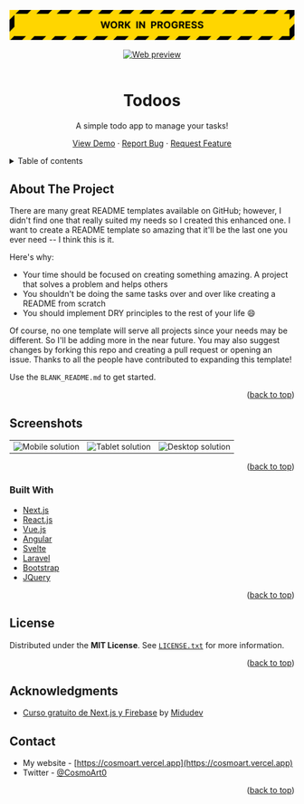<div id="top"></div>

![Work in progress](./readme/wip.svg)

<div align="center">
	<a href="https://demo.vercel.app">
		<img src="https://picsum.photos/1000/200" alt="Web preview" />
	</a>

<br/>
<br />

  # Todoos

  A simple todo app to manage your tasks!

  <a href="https://demo.vercel.app">View Demo</a>
  ·
  <a href="https://github.com/cosmoart/repo/issues">Report Bug</a>
  ·
  <a href="https://github.com/cosmoart/repo/issues">Request Feature</a>

</div>


<!-- TABLE OF CONTENTS -->
<details>
<summary>Table of contents</summary>

- [About The Project](#about-the-project)
- [Screenshots](#screenshots)
- [Built With](#built-with)
- [License](#license)
- [Acknowledgments](#acknowledgments)
- [Contact](#contact)

</details>


<!-- ABOUT THE PROJECT -->
## About The Project

There are many great README templates available on GitHub; however, I didn't find one that really suited my needs so I created this enhanced one. I want to create a README template so amazing that it'll be the last one you ever need -- I think this is it.

Here's why:
* Your time should be focused on creating something amazing. A project that solves a problem and helps others
* You shouldn't be doing the same tasks over and over like creating a README from scratch
* You should implement DRY principles to the rest of your life :smile:

Of course, no one template will serve all projects since your needs may be different. So I'll be adding more in the near future. You may also suggest changes by forking this repo and creating a pull request or opening an issue. Thanks to all the people have contributed to expanding this template!

Use the `BLANK_README.md` to get started.

<p align="right">(<a href="#top">back to top</a>)</p>


<!-- SCREENSHOTS -->
## Screenshots

<table>
    <tr>
      <td>
          <img src="./screenshots/mobile.webp" width="100%" title="Mobile solution"  />
      </td>
      <td>
          <img src="./screenshots/tablet.webp" width="100%" title="Tablet solution"/>
      </td>
      <td>
          <img src="./screenshots/desktop.webp" width="100%" title="Desktop solution"/>
      </td>
    </tr>
</table>

<p align="right">(<a href="#top">back to top</a>)</p>


### Built With

* [Next.js](https://nextjs.org/)
* [React.js](https://reactjs.org/)
* [Vue.js](https://vuejs.org/)
* [Angular](https://angular.io/)
* [Svelte](https://svelte.dev/)
* [Laravel](https://laravel.com)
* [Bootstrap](https://getbootstrap.com)
* [JQuery](https://jquery.com)

<p align="right">(<a href="#top">back to top</a>)</p>


<!-- LICENSE -->
## License

Distributed under the **MIT License**. See [`LICENSE.txt`](https://github.com/cosmoart/repo/LICENCE) for more information.

<p align="right">(<a href="#top">back to top</a>)</p>

<!-- KNOWGLEDGEMENTS -->

## Acknowledgments

* [Curso gratuito de Next.js y Firebase](https://www.youtube.com/playlist?list=PLV8x_i1fqBw1VR86y4C72xMGJ8ifjBwJ6) by [Midudev](https://www.youtube.com/@midudev)


<!-- CONTACT -->
## Contact

* My website - [https://cosmoart.vercel.app](https://cosmoart.vercel.app)
* Twitter - [@CosmoArt0](https://twitter.com/cosmoart0)

<p align="right">(<a href="#top">back to top</a>)</p>
